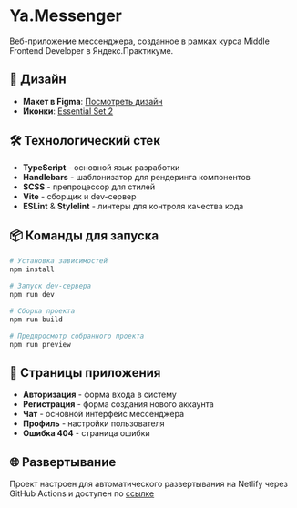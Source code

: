 # Ya.Messenger

Веб-приложение мессенджера, созданное в рамках курса Middle Frontend Developer в Яндекс.Практикуме.

## 🎨 Дизайн

-   **Макет в Figma**: [Посмотреть дизайн](https://www.figma.com/design/OXn67Fab3TULl2D7RY8TAp/Messanger?node-id=1-2&t=4BInDY7detKb7Wtl-1)
-   **Иконки**: [Essential Set 2](https://www.flaticon.com/packs/essential-set-2)

## 🛠 Технологический стек

-   **TypeScript** - основной язык разработки
-   **Handlebars** - шаблонизатор для рендеринга компонентов
-   **SCSS** - препроцессор для стилей
-   **Vite** - сборщик и dev-сервер
-   **ESLint** & **Stylelint** - линтеры для контроля качества кода

## 📦 Команды для запуска

```bash
# Установка зависимостей
npm install

# Запуск dev-сервера
npm run dev

# Сборка проекта
npm run build

# Предпросмотр собранного проекта
npm run preview
```

## 📄 Страницы приложения

-   **Авторизация** - форма входа в систему
-   **Регистрация** - форма создания нового аккаунта
-   **Чат** - основной интерфейс мессенджера
-   **Профиль** - настройки пользователя
-   **Ошибка 404** - страница ошибки

## 🌐 Развертывание

Проект настроен для автоматического развертывания на Netlify через GitHub Actions и доступен по [ссылке](https://mix-messenger.netlify.app/)
